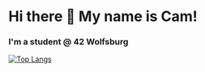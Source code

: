 # Hi there 👋 My name is Cam! 

<!--
**cabartell/cabartell** is a ✨ _special_ ✨ repository because its `README.md` (this file) appears on your GitHub profile.

Here are some ideas to get you started:

- 🔭 I’m currently working on ...
- 🌱 I’m currently learning ...
- 👯 I’m looking to collaborate on ...
- 🤔 I’m looking for help with ...
- 💬 Ask me about ...
- 📫 How to reach me: ...
- 😄 Pronouns: ...
- ⚡ Fun fact: ...
-->

### I'm a student @ 42 Wolfsburg

[![Top Langs](https://github-readme-stats.vercel.app/api/top-langs/?username=cabartell)](https://github.com/anuraghazra/github-readme-stats)


